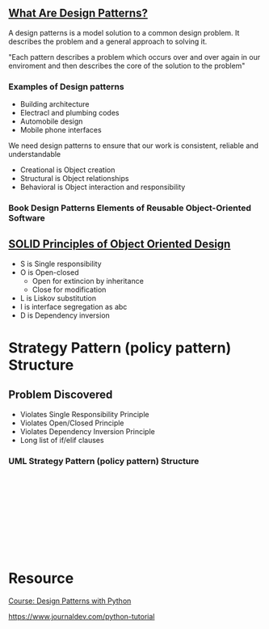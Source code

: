 ## [What Are Design Patterns?](https://app.pluralsight.com/course-player?clipId=a880a2a0-4d79-4b5f-a9da-c40411ebb11f)
<p>
	A design patterns is a model solution to a common
	design problem. It describes the problem and a general
	approach to solving it.
</p>


<p>
	"Each pattern describes a problem 
	which occurs over and over again in
	our enviroment and then describes
	the core of the solution to the problem"	
</p>


### Examples of Design patterns
<ul>
	<li>Building architecture</li>
	<li>Electracl and plumbing codes</li>
	<li>Automobile design</li>
	<li>Mobile phone interfaces</li>
</ul>

<p>
	We need design patterns to ensure 
	that our work is consistent, 
	reliable and understandable
</p>

<ul>	
	<li>Creational is Object creation</li>
	<li>Structural is Object relationships</li>
	<li>Behavioral is Object interaction and responsibility</li>
</ul>



### Book Design Patterns Elements of Reusable Object-Oriented Software



## [SOLID Principles of Object Oriented Design](https://app.pluralsight.com/course-player?clipId=cbbfd2f3-c431-4f43-83d3-0a08339a23db)

<ul>
	<li>S is Single responsibility</li>
	<li>O is Open-closed 
		<ul>
			<li>Open for extincion by inheritance</li>
			<li>Close for modification</li>
		</ul>
	</li>
	<li>L is Liskov substitution</li>
	<li>I is interface segregation as abc</li>
	<li>D is Dependency inversion</li>
</ul>



# Strategy Pattern (policy pattern) Structure

## Problem Discovered
- Violates Single Responsibility Principle
- Violates Open/Closed Principle
- Violates Dependency Inversion Principle
- Long list of if/elif clauses

### UML Strategy Pattern (policy pattern) Structure
<svg src="Design_Patterns_with_Python/Strategy_Pattern.svg">


# Resource

[Course: Design Patterns with Python](https://app.pluralsight.com/player?course=python-design-patterns&author=gerald-britton&name=python-design-patterns-m0&clip=0&mode=live)


https://www.journaldev.com/python-tutorial